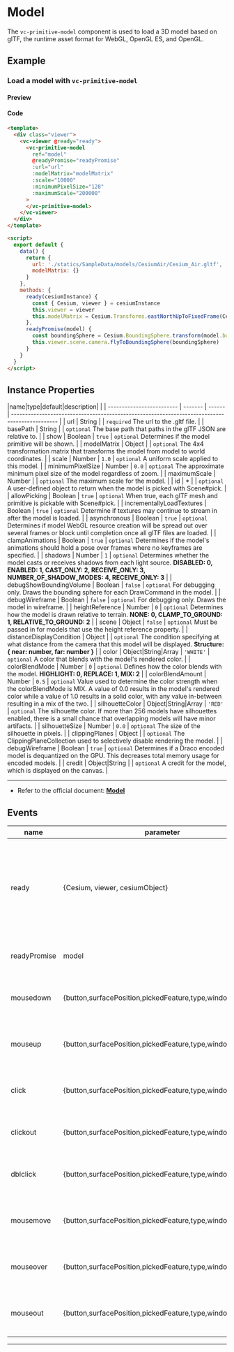 # Model

The `vc-primitive-model` component is used to load a 3D model based on glTF, the runtime asset format for WebGL, OpenGL ES, and OpenGL.

## Example

### Load a model with `vc-primitive-model`

#### Preview

<doc-preview>
  <template>
    <div class="viewer">
      <vc-viewer @ready="ready">
        <vc-primitive-model
          ref="model"
          @readyPromise="readyPromise"
          :url="url"
          :modelMatrix="modelMatrix"
          :scale="10000"
          :minimumPixelSize="128"
          :maximumScale="200000"
        >
        </vc-primitive-model>
      </vc-viewer>
    </div>
  </template>

  <script>
    export default {
      data() {
        return {
          url: './statics/SampleData/models/CesiumAir/Cesium_Air.gltf',
          modelMatrix: {}
        }
      },
      methods: {
        ready(cesiumInstance) {
          const { Cesium, viewer } = cesiumInstance
          this.viewer = viewer
          this.modelMatrix = Cesium.Transforms.eastNorthUpToFixedFrame(Cesium.Cartesian3.fromDegrees(105, 38, 10000))
        },
        readyPromise(model) {
          const boundingSphere = Cesium.BoundingSphere.transform(model.boundingSphere, model.modelMatrix)
          this.viewer.scene.camera.flyToBoundingSphere(boundingSphere)
        }
      }
    }
  </script>
</doc-preview>

#### Code

```html
<template>
  <div class="viewer">
    <vc-viewer @ready="ready">
      <vc-primitive-model
        ref="model"
        @readyPromise="readyPromise"
        :url="url"
        :modelMatrix="modelMatrix"
        :scale="10000"
        :minimumPixelSize="128"
        :maximumScale="200000"
      >
      </vc-primitive-model>
    </vc-viewer>
  </div>
</template>

<script>
  export default {
    data() {
      return {
        url: './statics/SampleData/models/CesiumAir/Cesium_Air.gltf',
        modelMatrix: {}
      }
    },
    methods: {
      ready(cesiumInstance) {
        const { Cesium, viewer } = cesiumInstance
        this.viewer = viewer
        this.modelMatrix = Cesium.Transforms.eastNorthUpToFixedFrame(Cesium.Cartesian3.fromDegrees(105, 38, 10000))
      },
      readyPromise(model) {
        const boundingSphere = Cesium.BoundingSphere.transform(model.boundingSphere, model.modelMatrix)
        this.viewer.scene.camera.flyToBoundingSphere(boundingSphere)
      }
    }
  }
</script>
```

## Instance Properties

<!-- prettier-ignore -->
|name|type|default|description|                                                                                     |
| ------------------------- | ------- | ------ | ---------------------------------------------------------------------------------------------- |
| url                       | String  |        | `required` The url to the .gltf file.                                                         |
| basePath                  | String  |        | `optional` The base path that paths in the glTF JSON are relative to.                                           |
| show                      | Boolean | `true` | `optional` Determines if the model primitive will be shown. |
| modelMatrix               | Object  |        | `optional` The 4x4 transformation matrix that transforms the model from model to world coordinates. |
| scale                     | Number  | `1.0`  | `optional` A uniform scale applied to this model.                                                               |
| minimumPixelSize          | Number  | `0.0`  | `optional` The approximate minimum pixel size of the model regardless of zoom. |
| maximumScale              | Number  |        | `optional` The maximum scale for the model.                                                              |
| id                        | \*      |        | `optional` A user-defined object to return when the model is picked with Scene#pick. |
| allowPicking              | Boolean | `true` | `optional` When true, each glTF mesh and primitive is pickable with Scene#pick. |
| incrementallyLoadTextures | Boolean | `true` | `optional` Determine if textures may continue to stream in after the model is loaded. |
| asynchronous              | Boolean | `true` | `optional` Determines if model WebGL resource creation will be spread out over several frames or block until completion once all glTF files are loaded. |
| clampAnimations | Boolean | `true` | `optional` Determines if the model's animations should hold a pose over frames where no keyframes are specified. |
| shadows | Number | `1` | `optional` Determines whether the model casts or receives shadows from each light source. **DISABLED: 0, ENABLED: 1, CAST_ONLY: 2, RECEIVE_ONLY: 3, NUMBER_OF_SHADOW_MODES: 4, RECEIVE_ONLY: 3** |
| debugShowBoundingVolume | Boolean | `false` | `optional` For debugging only. Draws the bounding sphere for each DrawCommand in the model. |
| debugWireframe | Boolean | `false` | `optional` For debugging only. Draws the model in wireframe. |
| heightReference | Number | `0` | `optional` Determines how the model is drawn relative to terrain. **NONE: 0, CLAMP_TO_GROUND: 1, RELATIVE_TO_GROUND: 2** |
| scene | Object | `false` | `optional` Must be passed in for models that use the height reference property. |
| distanceDisplayCondition | Object | | `optional` The condition specifying at what distance from the camera that this model will be displayed. **Structure: { near: number, far: number }** |
| color | Object\|String\|Array | `'WHITE'` | `optional` A color that blends with the model's rendered color. |
| colorBlendMode | Number | `0` | `optional` Defines how the color blends with the model. **HIGHLIGHT: 0, REPLACE: 1, MIX: 2** |
| colorBlendAmount | Number | `0.5` | `optional` Value used to determine the color strength when the colorBlendMode is MIX. A value of 0.0 results in the model's rendered color while a value of 1.0 results in a solid color, with any value in-between resulting in a mix of the two. |
| silhouetteColor | Object\|String\|Array | `'RED'` | `optional` The silhouette color. If more than 256 models have silhouettes enabled, there is a small chance that overlapping models will have minor artifacts. |
| silhouetteSize | Number | `0.0` | `optional` The size of the silhouette in pixels. |
| clippingPlanes | Object | | `optional` The ClippingPlaneCollection used to selectively disable rendering the model. |
| debugWireframe | Boolean | `true` | `optional` Determines if a Draco encoded model is dequantized on the GPU. This decreases total memory usage for encoded models. |
| credit | Object\|String | | `optional` A credit for the model, which is displayed on the canvas. |

---

- Refer to the official document: **[Model](https://cesium.com/docs/cesiumjs-ref-doc/Model.html)**

## Events

<!-- prettier-ignore -->
| name | parameter | description |
| ---- | --------- | ----------- |
| ready | {Cesium, viewer, cesiumObject} | Triggers when the component is ready. It returns a core class of Cesium, a viewer instance, and the cesiumObject. |
| readyPromise | model | Triggers when the model is ready for use.|
| mousedown | {button,surfacePosition,pickedFeature,type,windowPosition} | Triggered when the mouse is pressed on this primitive. |
| mouseup | {button,surfacePosition,pickedFeature,type,windowPosition} | Triggered when the mouse bounces on the primitive. |
| click | {button,surfacePosition,pickedFeature,type,windowPosition} | Triggered when the mouse clicks on the primitive. |
| clickout | {button,surfacePosition,pickedFeature,type,windowPosition} | Touch when the mouse clicks outside the primitive.|
| dblclick | {button,surfacePosition,pickedFeature,type,windowPosition} | Triggered when the left mouse button double-clicks the primitive. |
| mousemove | {button,surfacePosition,pickedFeature,type,windowPosition} | Triggered when the mouse moves on this primitive. |
| mouseover | {button,surfacePosition,pickedFeature,type,windowPosition} | Triggered when the mouse moves to this primitive. |
| mouseout | {button,surfacePosition,pickedFeature,type,windowPosition} | Triggered when the mouse moves out of the primitive. |
---
